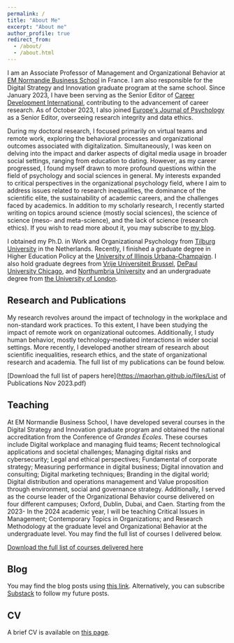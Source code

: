```yaml
---
permalink: /
title: "About Me"
excerpt: "About me"
author_profile: true
redirect_from: 
  - /about/
  - /about.html
---
```


I am an Associate Professor of Management and Organizational Behavior at [EM Normandie Business School](https://en.em-normandie.com/) in France. I am also responsible for the Digital Strategy and Innovation graduate program at the same school. Since January 2023, I have been serving as the Senior Editor of [Career Development International](https://www.emeraldgrouppublishing.com/journal/cdi), contributing to the advancement of career research. As of October 2023, I also joined [Europe's Journal of Psychology](https://ejop.psychopen.eu/index.php/ejop) as a Senior Editor, overseeing research integrity and data ethics. 

During my doctoral research, I focused primarily on virtual teams and remote work, exploring the behavioral processes and organizational outcomes associated with digitalization. Simultaneously, I was keen on delving into the impact and darker aspects of digital media usage in broader social settings, ranging from education to dating. However, as my career progressed, I found myself drawn to more profound questions within the field of psychology and social sciences in general. My interests expanded to critical perspectives in the organizational psychology field, where I aim to address issues related to research inequalities, the dominance of the scientific elite, the sustainability of academic careers, and the challenges faced by academics. In addition to my scholarly research, I recently started writing on topics around science (mostly social sciences), the science of science (meso- and meta-science), and the lack of science (research ethics). If you wish to read more about it, you may subscribe to [my blog](https://morhan.substack.com).

I obtained my Ph.D. in Work and Organizational Psychology from [Tilburg University]( https://tilburguniversity.edu) in the Netherlands. Recently, I finished a graduate degree in Higher Education Policy at the [University of Illinois Urbana-Champaign](https://illinois.edu/). I also hold graduate degrees from [Vrije Universiteit Brussel](https://vub.ac.be), [DePaul University Chicago](https://kellstadt.depaul.edu), and [Northumbria University]( https://northumbria.ac.uk) and an undergraduate degree from [the University of London](https://london.ac.uk).  

## Research and Publications

My research revolves around the impact of technology in the workplace and non-standard work practices. To this extent, I have been studying the impact of remote work on organizational outcomes. Additionally, I study human
behavior, mostly technology-mediated interactions in wider social settings. More recently, I developed another stream of research about scientific inequalities, research ethics, and the state of organizational research and
academia. The full list of my publications can be found below.  

[Download the full list of papers here](https://maorhan.github.io/files/List of Publications Nov 2023.pdf)

## Teaching

At EM Normandie Business School, I have developed several courses in the Digital Strategy and Innovation graduate program and obtained the national accreditation from the Conference of _Grandes Écoles_. These courses
include Digital workplace and managing fluid teams; Recent technological applications and societal challenges; Managing digital risks and cybersecurity; Legal and ethical perspectives; Fundamental of corporate strategy;
Measuring performance in digital business; Digital innovation and consulting; Digital marketing techniques; Branding in the digital world; Digital distribution and operations management and Value proposition through
environment, social and governance strategy. Additionally, I served as the course leader of the Organizational Behavior course delivered on four different campuses; Oxford, Dublin, Dubai, and Caen. Starting from the 2023-
In the 2024 academic year, I will be teaching Critical Issues in Management; Contemporary Topics in Organizations; and Research Methodology at the graduate level and Organizational Behavior at the undergraduate level. You
may find the full list of courses I delivered below.

[Download the full list of courses delivered here](https://maorhan.github.io/files/Teaching.pdf)

## Blog

You may find the blog posts using [this link](https://maorhan.github.io/talks/). Alternatively, you can subscribe [Substack](https://substack.com/@morhan) to follow my future posts. 

## CV
A brief CV is available on [this page](https://maorhan.github.io/cv/). 
